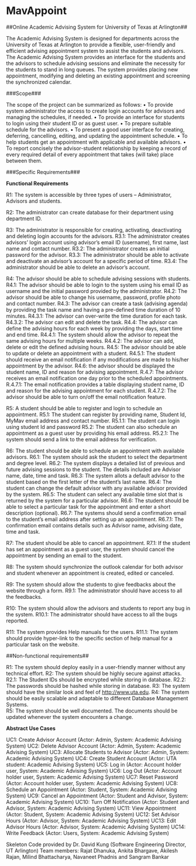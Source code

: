 # MavAppoint
##Online Academic Advising System for University of Texas at Arlington##

The Academic Advising System is designed for departments across the University of Texas at Arlington to provide a flexible, user-friendly and efficient advising appointment system to assist the students and advisors. The Academic Advising System provides an interface for the students and the advisors to schedule advising sessions and eliminate the necessity for the students to stand in long queues. The system provides placing new appointment, modifying and deleting an existing appointment and screening the synchronized calendar.

###Scope###

The scope of the project can be summarized as follows: 
•	To provide system administrator the access to create login accounts for advisors and managing the schedules, if needed.
•	To provide an interface for students to login using their student ID or as guest user.
•	To prepare suitable schedule for the advisors. 
•	To present a good user interface for creating, deferring, cancelling, editing, and updating the appointment schedule.
•	To help students get an appointment with applicable and available advisors.
•	To report concisely the advisor-student relationship by keeping a record of every required detail of every appointment that takes (will take) place between them. 

###Specific Requirements###

**Functional Requirements**

R1: The system is accessible by three types of users – Administrator, Advisors and students. 

R2: The administrator can create database for their department using department ID.

R3: The administrator is responsible for creating, activating, deactivating and deleting login accounts for the advisors.
  R3.1: The administrator creates advisors’ login account using advisor’s email ID (username), first name, last name and contact number. 
  R3.2: The administrator creates an initial password for the advisor.
  R3.3: The administrator should be able to activate and deactivate an advisor’s account for a specific period of time.
  R3.4: The administrator should be able to delete an advisor’s account.

R4: The advisor should be able to schedule advising sessions with students.
  R4.1: The advisor should be able to login to the system using his email ID as username and the initial password provided by the administrator.
  R4.2: The advisor should be able to change his username, password, profile photo and contact number. 
  R4.3: The advisor can create a task (advising agenda) by providing the task name and having a pre-defined time duration of 10 minutes.
    R4.3.1: The advisor can over-write the time duration for each task.
    R4.3.2: The advisor can edit and delete the task.
  R4.4: The advisor can define the advising hours for each week by providing the days, start time and end time.
    R4.4.1: The system should allow the advisor to repeat the same advising hours for multiple weeks.
    R4.4.2: The advisor can add, delete or edit the defined advising hours.
  R4.5: The advisor should be able to update or delete an appointment with a student.
    R4.5.1: The student should receive an email notification if any modifications are made to his/her appointment by the advisor.
  R4.6: the advisor should be displayed the student name, ID and reason for advising appointment.
  R.4.7: The advisor receives an email notification one day prior to the scheduled appointments. 
    R.4.7.1: The email notification provides a table displaying student name, ID and reason for the advising appointment for each student.
    R.4.7.2: The advisor should be able to turn on/off the email notification feature.

R5: A student should be able to register and login to schedule an appointment.
  R5.1: The student can register by providing name, Student Id, MyMav email address and contact number.
    R5.1.1: The student can login using student Id and password 
  R5.2: The student can also schedule an appointment as a guest user by providing his email address.
    R5.2.1: The system should send a link to the email address for verification.   

R6: The student should be able to schedule an appointment with available advisors.
  R6.1: The system should ask the student to select the department and degree level.
  R6.2: The system displays a detailed list of previous and future advising sessions to the student. The details included are Advisor name, date, time and task.
  R6.3: The system allots a default advisor to the student based on the first letter of the student’s last name.
  R6.4: The student can change the default advisor with any available advisor provided by the system.
  R6.5: The student can select any available time slot that is returned by the system for a particular advisor.
  R6.6: The student should be able to select a particular task for the appointment and enter a short description (optional).
  R6.7: The systems should send a confirmation email to the student’s email address after setting up an appointment. 
    R6.7.1: The confirmation email contains details such as Advisor name, advising date, time and task.

R7: The student should be able to cancel an appointment.
  R7.1: If the student has set an appointment as a guest user, the system should cancel the appointment by sending an email to the student.

R8: The system should synchronize the outlook calendar for both advisor and student whenever an appointment is created, edited or canceled.

R9: The system should allow the students to give feedbacks about the website through a form.
  R9.1: The administrator should have access to all the feedbacks.

R10:  The system should allow the advisors and students to report any bug in the system.
  R10.1: The administrator should have access to all the bugs reported.

R11: The system provides Help manuals for the users.
  R11.1: The system should provide hyper-link to the specific section of help manual for a particular task on the website.

##Non-functional requirements##

R1: The system should deploy easily in a user-friendly manner without any technical effort.
R2: The system should be highly secure against attacks.
  R2.1: The Student IDs should be encrypted while storing in database. 
  R2.2: The passwords should be hashed while storing in database.
R3: The system should have the similar look and feel of http://www.uta.edu.
R4: The system should be easily scalable and adaptable to different Database Management Systems.  
R5: The system should be well documented. The documents should be updated whenever the system encounters a change.


**Abstract Use Cases**

UC1: Create Advisor Account (Actor: Admin, System: Academic Advising System) 
UC2: Delete Advisor Account (Actor: Admin, System: Academic Advising System) 
UC3: Allocate Students to Advisor (Actor: Admin, System: Academic Advising System) 
UC4: Create Student Account (Actor: UTA student: Academic Advising System) 
UC5: Log in (Actor: Account holder user, System: Academic Advising System) 
UC6: Log Out (Actor: Account holder user, System: Academic Advising System) 
UC7: Reset Password (Actor: Account holder user, System: Academic Advising System) 
UC8: Schedule an Appointment (Actor: Student, System: Academic Advising System) 
UC9: Cancel an Appointment (Actor: Student and Advisor, System: Academic Advising System) 
UC10: Turn Off Notification (Actor: Student and Advisor, System: Academic Advising System) 
UC11: View Appointment (Actor: Student, System: Academic Advising System) 
UC12: Set Advisor Hours (Actor: Advisor, System: Academic Advising System) 
UC13: Edit Advisor Hours (Actor: Advisor, System: Academic Advising System) 
UC14: Write Feedback (Actor: Users, System: Academic Advising System) 

Skeleton Code provided by Dr. David Kung (Software Engineering Director, UT Arlington)
Team members: Rajat Dhanuka, Ankita Bhargave, Akilesh Rajan, Milind Bhattacharya, Navaneet Phadnis and Sangram Bankar


